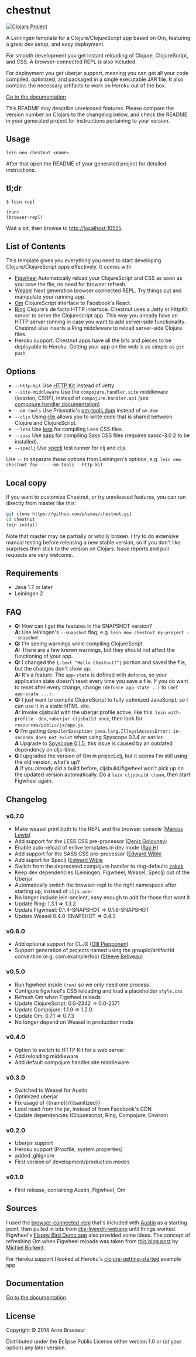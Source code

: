 # chestnut

[![Clojars Project](http://clojars.org/chestnut/lein-template/latest-version.svg)](http://clojars.org/chestnut/lein-template)

A Leiningen template for a Clojure/ClojureScript app based on Om,
featuring a great dev setup, and easy deployment.

For smooth development you get instant reloading of Clojure,
ClojureScript, and CSS. A browser-connected REPL is also included.

For deployment you get uberjar support, meaning you can get all your
code compiled, optimized, and packaged in a single executable JAR
file. It also contains the necessary artifacts to work on Heroku out
of the box.

[Go to the documentation](http://plexus.github.io/chestnut/)

This README may describe unreleased features. Please compare the
version number on Clojars to the changelog below, and check the README
in your generated project for instructions pertaining to your version.

## Usage

```
lein new chestnut <name>
```

After that open the README of your generated project for detailed
instructions.

## tl;dr

```
$ lein repl

(run)
(browser-repl)
```

Wait a bit, then browse to
[http://localhost:10555](http://localhost:10555).

## List of Contents

This template gives you everything you need to start developing
Clojure/ClojureScript apps effectively. It comes with

* [Figwheel](https://github.com/bhauman/lein-figwheel) Automatically
  reload your ClojureScript and CSS as soon as you save the file, no
  need for browser refresh.
* [Weasel](https://github.com/tomjakubowski/weasel) Next generation
  browser connected REPL. Try things out and manipulate your running
  app.
* [Om](https://github.com/swannodette/om) ClojureScript interface to
  Facebook's React.
* [Ring](https://github.com/ring-clojure/ring) Clojure's de facto HTTP
  interface. Chestnut uses a Jetty or HttpKit server to serve the
  Clojurescript app. This way you already have an HTTP server running
  in case you want to add server-side functionality. Chestnut also
  inserts a Ring middleware to reload server-side Clojure files.
* Heroku support. Chestnut apps have all the bits and pieces to be
  deployable to Heroku. Getting your app on the web is as simple as
  `git push`.

## Options

* `--http-kit` Use [HTTP Kit](http://http-kit.org/server.html) instead
  of Jetty
* `--site-middleware` Use the `compojure.handler.site` middleware
  (session, CSRF), instead of `compojure.handler.api` (see
  [compojure.handler documentation](http://weavejester.github.io/compojure/compojure.handler.html))
* `--om-tools` Use Prismatic's
  [om-tools.dom](https://github.com/Prismatic/om-tools) instead of
  `om.dom`
* `--cljx` Using [cljx](https://github.com/lynaghk/cljx) allows you to
  write code that is shared between Clojure and ClojureScript.
* `--less` Use [less](https://github.com/montoux/lein-less) for
  compiling Less CSS files.
* `--sass` Use [sass](https://github.com/aew/lein-sassc) for compiling
  Sass CSS files (requires sassc-3.0.2 to be installed).
* `--speclj` Use [speclj](http://speclj.com) test runner for clj and
  cljs.

Use `--` to separate these options from Leiningen's options,
e.g. `lein new chestnut foo -- --om-tools --http-kit`

## Local copy

If you want to customize Chestnut, or try unreleased features, you can
run directly from master like this:

``` sh
git clone https://github.com/plexus/chestnut.git
cd chestnut
lein install
```

Note that master may be partially or wholly broken. I try to do
extensive manual testing before releasing a new stable version, so if
you don't like surprises then stick to the version on Clojars. Issue
reports and pull requests are very welcome.

## Requirements

* Java 1.7 or later
* Leiningen 2

## FAQ

* **Q:** How can I get the features in the SNAPSHOT version? <br>
**A:** Use leiningen's `--snapshot` flag, e.g. `lein new chestnut
my-project --snapshot`
* **Q:** I'm seeing warnings while compiling ClojureScript. <br>
**A:** There are a few known warnings, but they should not affect the
functioning of your app.
* **Q:** I changed the `{:text "Hello Chestnut!"}` portion and saved
the file, but the changes don't show up. <br> **A:** It's a
feature. The `app-state` is defined with `defonce`, so your
application state doesn't reset every time you save a file. If you do
want to reset after every change, change `(defonce app-state ..)` to
`(def app-state ...)`.
* **Q:** I just want to compile ClojureScript to fully optimized
JavaScript, so I can use it in a static HTML site. <br> **A:** Invoke
cljsbuild with the uberjar profile active, like this: `lein
with-profile -dev,+uberjar cljsbuild once`, then look for
`resources/public/js/app.js`.
* **Q** I'm getting `CompilerException java.lang.IllegalAccessError:
in-seconds does not exist` when using Spyscope 0.1.4 or earlier.<br>
**A** Upgrade to
[Spyscope 0.1.5](https://github.com/dgrnbrg/spyscope/issues/15), this
issue is caused by an outdated dependency on cljs-time.
* **Q** I upgraded the version of Om in project.clj, but it seems I'm
still using the old version, what's up?<br> **A** If you already did a
build before, cljsbuild/figwheel won't pick up on the updated version
automatically. Do a `lein cljsbuild clean`, then start Figwheel again.

## Changelog

### v0.7.0

* Make weasel print both to the REPL and the browser console
  ([Marcus Lewis](https://github.com/mrcslws))
* Add support for the LESS CSS pre-processor
  ([Denis Golovnev](https://github.com/teur))
* Enable auto-reload of enlive templates in dev mode
  ([Ray H](https://github.com/rymndhng))
* Add support for the SASS CSS pre-processor
  ([Edward Wible](https://github.com/aew)
* Add suport for Speclj ([Edward Wible](https://github.com/aew)
* Switch from the deprecated compojure.handler to ring-defaults
  [zakak](https://github.com/zakak)
* Keep dev dependencies (Leiningen, Figwheel, Weasel, Speclj) out of
  the Uberjar
* Automatically switch the browser-repl to the right namespace after
  starting up, instead of `cljs.user`
* No longer include lein-ancient, easy enough to add for those that
want it
* Update Ring: 1.3.1 => 1.3.2
* Update Figwheel: 0.1.4-SNAPSHOT => 0.1.6-SNAPSHOT
* Update Weasel 0.4.0-SNAPSHOT => 0.4.2

### v0.6.0

* Add optional support for CLJX
  ([Olli Piepponen](https://github.com/luxbock))
* Support generation of projects named using the groupId/artifactId
  convention (e.g. com.example/foo)
  ([Steeve Beliveau](https://github.com/stebel))

### v0.5.0

* Run figwheel inside `(run)` so we only need one process
* Configure figwheel's CSS reloading and load a placeholder
  `style.css`
* Refresh Om when Figwheel reloads
* Update ClojureScript: 0.0-2342 => 0.0-2371
* Update Compojure: 1.1.9 => 1.2.0
* Update Om: 0.7.1 => 0.7.3
* No longer depend on Weasel in production mode

### v0.4.0

* Option to switch to HTTP Kit for a web server
* Add reloading middleware
* Add default compojure.handler.site middleware

### v0.3.0

* Switched to Weasel for Austin
* Optimized uberjar
* Fix usage of {{name}}/{{sanitized}}
* Load react from the jar, instead of from Facebook's CDN
* Update dependencies (Clojurescript, Ring, Compojure, Environ)

### v0.2.0

* Uberjar support
* Heroku support (Procfile, system.properties)
* added .gitignore
* First version of development/production modes

### v0.1.0

* First release, containing Austin, Figwheel, Om

## Sources

I used the
[browser-connected-repl](https://github.com/cemerick/austin/tree/master/browser-connected-repl-sample)
that's included with [Austin](https://github.com/cemerick/austin) as a
starting point, then pulled in bits from
[cljs-liveedit-webapp](https://github.com/ejlo/cljs-liveedit-webapp)
until things worked. Figwheel's
[Flappy Bird Demo app](https://github.com/bhauman/flappy-bird-demo)
also provided some ideas. The concept of refreshing Om when Figwheel
reloads was taken from
[this blog post](http://blog.michielborkent.nl/blog/2014/09/25/figwheel-keep-Om-turning/)
by [Michiel Borkent](https://github.com/borkdude).

For Heroku support I looked at Heroku's
[clojure-getting-started](https://github.com/heroku/clojure-getting-started)
example app.

## Documentation

[Go to the documentation](http://plexus.github.io/chestnut/)

## License

Copyright © 2014 Arne Brasseur

Distributed under the Eclipse Public License either version 1.0 or (at
your option) any later version.
